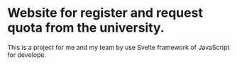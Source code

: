# Website for register and request quota from the university.
This is a project for me and my team by use Svelte framework of JavaScript for develope.
